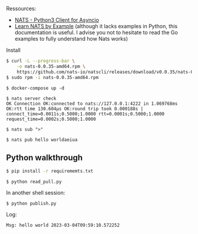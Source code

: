 Ressources:

- [NATS - Python3 Client for Asyncio](https://github.com/nats-io/nats.py)
- [Learn NATS by Example](https://natsbyexample.com/) (although it lacks examples in Python, this documentation is useful. I advise you not to hesitate to read the Go examples to fully understand how Nats works)

Install

```sh
$ curl -L --progress-bar \
    -o nats-0.0.35-amd64.rpm \
    https://github.com/nats-io/natscli/releases/download/v0.0.35/nats-0.0.35-amd64.rpm
$ sudo rpm -i nats-0.0.35-amd64.rpm
```

```
$ docker-compose up -d
```

```
$ nats server check
OK Connection OK:connected to nats://127.0.0.1:4222 in 1.069768ms OK:rtt time 130.604µs OK:round trip took 0.000188s | connect_time=0.0011s;0.5000;1.0000 rtt=0.0001s;0.5000;1.0000 request_time=0.0002s;0.5000;1.0000
```

```
$ nats sub ">"
```

```
$ nats pub hello worldaeiua
```

## Python walkthrough

```sh
$ pip install -r requirememts.txt
```

```
$ python read_pull.py
```

In another shell session:

```
$ python publish.py
```

Log:

```
Msg: hello world 2023-03-04T09:59:10.572252
```
